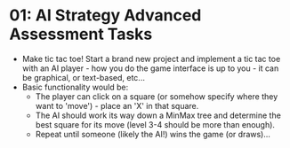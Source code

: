 # 01: AI Strategy Advanced Assessment Tasks

- Make tic tac toe! Start a brand new project and implement a tic tac toe with an AI player - how you do the game interface is up to you - it can be graphical, or text-based, etc...
- Basic functionality would be:
  - The player can click on a square (or somehow specify where they want to 'move') - place an 'X' in that square.
  - The AI should work its way down a MinMax tree and determine the best square for its move (level 3-4 should be more than enough).
  - Repeat until someone (likely the AI!) wins the game (or draws)...
